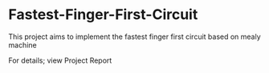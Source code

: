 # Fastest-Finger-First-Circuit
This project aims to implement the fastest finger first circuit based on mealy machine

For details; view Project Report
